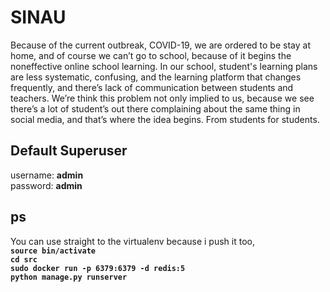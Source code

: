 # SINAU
 Because of the current outbreak, COVID-19, we are ordered to be stay at home, and of course we can’t go to school, because of it begins the noneffective online school learning. In our school, student's learning plans are less systematic, confusing, and the learning platform that changes frequently, and there’s lack of communication between students and teachers. We’re think this problem not only implied to us, because we see there’s a lot of student’s out there complaining about the same thing in social media, and that’s where the idea begins. From students for students.
## Default Superuser
username: **admin**<br>
password: **admin**
## ps
You can use straight to the virtualenv because i push it too, <br>
**`source bin/activate`** <br>
**`cd src`** <br>
**`sudo docker run -p 6379:6379 -d redis:5`**  <br>
**`python manage.py runserver`** <br>

